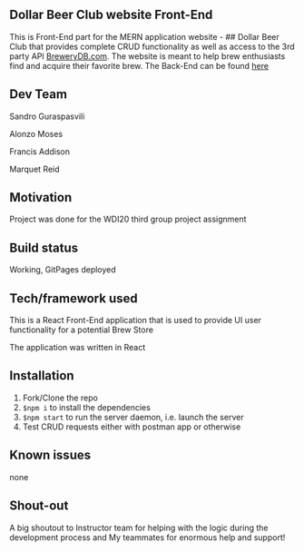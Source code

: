 ## Dollar Beer Club website Front-End
This is Front-End part for the MERN application website - ## Dollar Beer Club that provides complete CRUD functionality as well as access to the 3rd party API [BreweryDB.com](http://www.brewerydb.com/). The website is meant to help brew enthusiasts find and acquire their favorite brew. The Back-End can be found [here](https://github.com/Gura-San/beer-club-backend)


## Dev Team
Sandro Guraspasvili

Alonzo Moses

Francis Addison

Marquet Reid


## Motivation
Project was done for the WDI20 third group project assignment


## Build status
Working, GitPages deployed


## Tech/framework used
This is a React Front-End application that is used to provide UI user functionality for a potential Brew Store

The application was written in React


## Installation
1. Fork/Clone the repo
2. ```$npm i``` to install the dependencies
3. ```$npm start``` to run the server daemon, i.e. launch the server
4. Test CRUD requests either with postman app or otherwise


## Known issues
none


## Shout-out
A big shoutout to Instructor team for helping with the logic during the development process and My teammates for enormous help and support!
